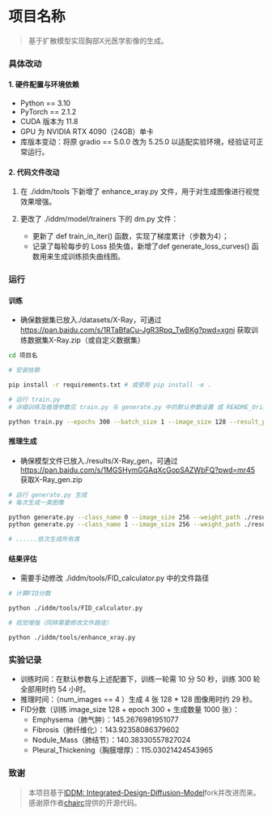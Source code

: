 # 项目名称
  
> 基于扩散模型实现胸部X光医学影像的生成。

### 具体改动
#### 1. 硬件配置与环境依赖
- Python == 3.10  
- PyTorch == 2.1.2
- CUDA 版本为 11.8
- GPU 为 NVIDIA RTX 4090（24GB）单卡
- 库版本变动：将原 gradio \== 5.0.0 改为 5.25.0 以适配实验环境，经验证可正常运行。
#### 2. 代码文件改动
1. 在 ./iddm/tools 下新增了 enhance_xray.py 文件，用于对生成图像进行视觉效果增强。

2. 更改了 ./iddm/model/trainers 下的 dm.py 文件：
	- 更新了 def train_in_iter() 函数，实现了梯度累计（步数为4）；
	- 记录了每轮每步的 Loss 损失值，新增了def generate_loss_curves() 函数用来生成训练损失曲线图。
### 运行
#### 训练
- 确保数据集已放入./datasets/X-Ray，可通过 https://pan.baidu.com/s/1RTaBfaCu-JgR3Rpq_TwBKg?pwd=xgni 获取训练数据集X-Ray.zip（或自定义数据集）
```bash
cd 项目名

# 安装依赖

pip install -r requirements.txt # 或使用 pip install -e .

# 运行 train.py
# 详细训练及推理参数见 train.py 与 generate.py 中的默认参数设置 或 README_Original.md

python train.py --epochs 300 --batch_size 1 --image_size 128 --result_path ./results
```
#### 推理生成
- 确保模型文件已放入./results/X-Ray_gen，可通过 https://pan.baidu.com/s/1MGSHymGGAqXcGopSAZWbFQ?pwd=mr45 获取X-Ray_gen.zip
```bash
# 运行 generate.py 生成
# 每次生成一类图像

python generate.py --class_name 0 --image_size 256 --weight_path ./results/X-Ray_gen/ckpt_last.pt --result_path ./results/X-Ray_gen/Emphysema
python generate.py --class_name 1 --image_size 256 --weight_path ./results/X-Ray_gen/ckpt_last.pt --result_path ./results/X-Ray_gen/Fibrosis

# ......依次生成所有类
```
#### 结果评估
- 需要手动修改 ./iddm/tools/FID_calculator.py 中的文件路径
```bash
# 计算FID分数

python ./iddm/tools/FID_calculator.py

# 视觉增强（同样需要修改文件路径）

python ./iddm/tools/enhance_xray.py
```
### 实验记录

- 训练时间：在默认参数与上述配置下，训练一轮需 10 分 50 秒，训练 300 轮全部用时约 54 小时。
- 推理时间：（num_images == 4 ）生成 4 张 128 * 128 图像用时约 29 秒。
- FID分数（训练 image_size 128 + epoch 300 + 生成数量 1000 张）：
	- Emphysema（肺气肿）：145.2676981951077
	- Fibrosis（肺纤维化）：143.92358086379602
	- Nodule_Mass（肺结节）：140.38330557827024
	- Pleural_Thickening（胸膜增厚）：115.03021424543965

### 致谢
> 本项目基于[IDDM: Integrated-Design-Diffusion-Model](https://github.com/chairc/Integrated-Design-Diffusion-Model)fork并改进而来。感谢原作者[chairc](https://github.com/chairc)提供的开源代码。

